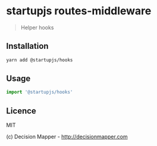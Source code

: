 # startupjs routes-middleware
> Helper hooks

## Installation

```sh
yarn add @startupjs/hooks
```

## Usage

```js
import '@startupjs/hooks'
```

## Licence

MIT

(c) Decision Mapper - http://decisionmapper.com
